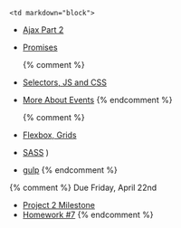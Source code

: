 	<td markdown="block">

* [Ajax Part 2](slides/21/ajax-express.html)
* [Promises](slides/21/promises.html)

	{% comment %}
* [Selectors, JS and CSS](slides/19/js-css.html)
* [More About Events](slides/20/events-more.html)
	{% endcomment %}

	{% comment %}
* [Flexbox, Grids](slides/20/flexbox.html)
* [SASS](slides/20/sass.html)
)
* [gulp](slides/20/gulp.html)
	{% endcomment %}
<!-- 
* [](slides//.html)
* [](slides//.html)
-->
</td>
	<td markdown="block">
<!--
* Chapter 
* Chapter 
-->
</td>
	<td markdown="block">
    {% comment %}
Due Friday, April 22nd

* [Project 2 Milestone ](final-project.html#milestone2)
* [Homework #7](homework/07.html)
    {% endcomment %}
</td>

